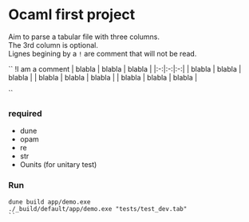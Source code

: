 # Ocaml first project


Aim to parse a tabular file with three columns.  
The 3rd column is optional.   
Lignes begining by a `!` are comment that will not be read.   

``
!I am a comment
| blabla | blabla | blabla | 
|:-:|:-:|:-:|
| blabla | blabla | blabla |
| blabla | blabla | blabla |
| blabla | blabla | blabla |


``

### required 

- dune
- opam
- re
- str
- Ounits (for unitary test)


### Run

```
dune build app/demo.exe
./_build/default/app/demo.exe "tests/test_dev.tab" 
``
